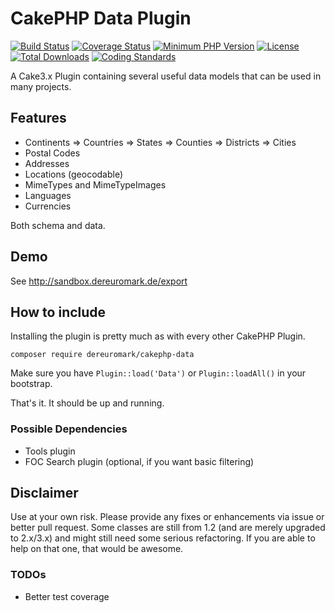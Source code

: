 # CakePHP Data Plugin
[![Build Status](https://api.travis-ci.org/dereuromark/cakephp-data.svg)](https://travis-ci.org/dereuromark/cakephp-data)
[![Coverage Status](https://coveralls.io/repos/dereuromark/cakephp-data/badge.svg)](https://coveralls.io/r/dereuromark/cakephp-data)
[![Minimum PHP Version](http://img.shields.io/badge/php-%3E%3D%205.5-8892BF.svg)](https://php.net/)
[![License](https://poser.pugx.org/dereuromark/cakephp-data/license.svg)](https://packagist.org/packages/dereuromark/cakephp-data)
[![Total Downloads](https://poser.pugx.org/dereuromark/cakephp-data/d/total.svg)](https://packagist.org/packages/dereuromark/cakephp-data)
[![Coding Standards](https://img.shields.io/badge/cs-PSR--2--R-yellow.svg)](https://github.com/php-fig-rectified/fig-rectified-standards)

A Cake3.x Plugin containing several useful data models that can be used in many projects.

## Features
- Continents => Countries => States => Counties => Districts => Cities
- Postal Codes
- Addresses
- Locations (geocodable)
- MimeTypes and MimeTypeImages
- Languages
- Currencies

Both schema and data.

## Demo
See http://sandbox.dereuromark.de/export

## How to include
Installing the plugin is pretty much as with every other CakePHP Plugin.
```
composer require dereuromark/cakephp-data
```

Make sure you have `Plugin::load('Data')` or `Plugin::loadAll()` in your bootstrap.

That's it. It should be up and running.

### Possible Dependencies

- Tools plugin
- FOC Search plugin (optional, if you want basic filtering)

## Disclaimer
Use at your own risk. Please provide any fixes or enhancements via issue or better pull request.
Some classes are still from 1.2 (and are merely upgraded to 2.x/3.x) and might still need some serious refactoring.
If you are able to help on that one, that would be awesome.

### TODOs

* Better test coverage

